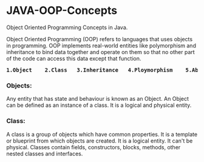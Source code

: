# JAVA-OOP-Concepts
Object Oriented Programming Concepts in Java.

Object Oriented Programming (OOP) refers to languages that uses objects in programming. OOP implements real-world entities like polymorphism and inheritance to bind data together and operate on them so that no other part of the code can access this data except that function.
<pre><B>1.Object    2.Class   3.Inheritance   4.Ploymorphism    5.Abstraction   6.Encapsulation</B></pre>

<h3>Objects:</h3> 
Any entity that has state and behaviour is known as an Object. An Object can be defined as an instance of a class. It is a logical and physical entity.<br>

<h3>Class:</h3> 
A class is a group of objects which have common properties. It is a template or blueprint from which objects are created. It is a logical entity. It can't be physical. Classes contain fields, constructors, blocks, methods, other nested classes and interfaces.
